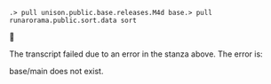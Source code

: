 ```ucm
.> pull unison.public.base.releases.M4d base.> pull runarorama.public.sort.data sort
```


🛑

The transcript failed due to an error in the stanza above. The error is:


  base/main does not exist.

